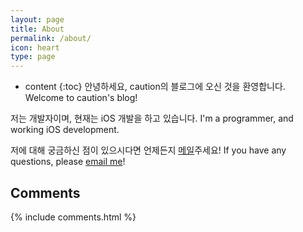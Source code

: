 ```yaml
---
layout: page
title: About
permalink: /about/
icon: heart
type: page
---
```


* content
{:toc}
안녕하세요, caution의 블로그에 오신 것을 환영합니다.
Welcome to caution's blog!

저는 개발자이며, 현재는 iOS 개발을 하고 있습니다.
I'm a programmer, and working iOS development.

저에 대해 궁금하신 점이 있으시다면 언제든지 [메일](mailto:caution.dev@gmail.com?subject=Mail%20from%20git-blog)주세요!
If you have any questions, please [email me](mailto:caution.dev@gmail.com?subject=Mail%20from%20git-blog)!

## Comments

{% include comments.html %}
